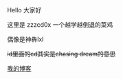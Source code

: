 Hello 大家好

这里是 zzzcd0x 一个越学越倒退的菜鸡

偶像是神犇lxl

~~id里面的cd其实是chasing dream的意思~~

[我的博客](https://zzzcd0x.github.io/)
